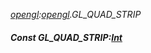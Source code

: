 _[opengl](../../modules/opengl/opengl-module.md):[opengl](../../modules/opengl/opengl-module.md).GL\_QUAD\_STRIP_
##### Const GL\_QUAD\_STRIP:[Int](../../modules/wonkey/wonkey-types-int.md)

